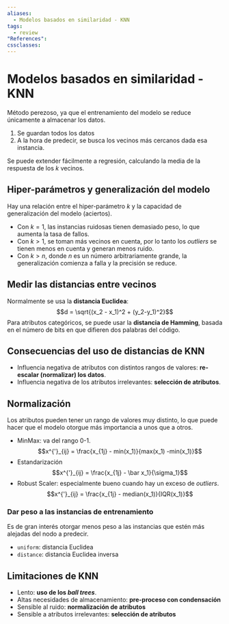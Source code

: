 ```yaml
---
aliases:
  - Modelos basados en similaridad - KNN
tags:
  - review
"References":
cssclasses:
---
```

# Modelos basados en similaridad - KNN

Método perezoso, ya que el entrenamiento del modelo se reduce únicamente a almacenar los datos.

1. Se guardan todos los datos
2. A la hora de predecir, se busca los vecinos más cercanos dada esa instancia.

Se puede extender fácilmente a regresión, calculando la media de la respuesta de los $k$ vecinos.

## Hiper-parámetros y generalización del modelo

Hay una relación entre el hiper-parámetro $k$ y la capacidad de generalización del modelo (aciertos).

- Con $k=1$, las instancias ruidosas tienen demasiado peso, lo que aumenta la tasa de fallos.
- Con $k>1$, se toman más vecinos en cuenta, por lo tanto los *outliers* se tienen menos en cuenta y generan menos ruido.
- Con $k > n$, donde $n$ es un número arbitrariamente grande, la generalización comienza a falla y la precisión se reduce.

## Medir las distancias entre vecinos

Normalmente se usa la **distancia Euclidea**:
$$d = \sqrt{(x_2 - x_1)^2  + (y_2-y_1)^2}$$
Para atributos categóricos, se puede usar la **distancia de Hamming**, basada en el número de bits en que difieren dos palabras del código.

## Consecuencias del uso de distancias de KNN

- Influencia negativa de atributos con distintos rangos de valores: **re-escalar (normalizar) los datos**.
- Influencia negativa de los atributos irrelevantes: **selección de atributos**.

## Normalización

Los atributos pueden tener un rango de valores muy distinto, lo que puede hacer que el modelo otorgue más importancia a unos que a otros.

- MinMax: va del rango 0-1.
$$x^{'}_{ij} = \frac{x_{1j} - min(x_1)}{max(x_1) -min(x_1)}$$
- Estandarización
$$x^{'}_{ij} = \frac{x_{1j} - \bar x_1}{\sigma_1}$$
- Robust Scaler: especialmente bueno cuando hay un exceso de *outliers*. 
$$x^{'}_{ij} = \frac{x_{1j} - median(x_1)}{IQR(x_1)}$$

### Dar peso a las instancias de entrenamiento

Es de gran interés otorgar menos peso a las instancias que estén más alejadas del nodo a predecir. 
- `uniform`: distancia Euclidea
- `distance`: distancia Euclidea inversa

## Limitaciones de KNN

- Lento: **uso de los *ball trees***.
- Altas necesidades de almacenamiento: **pre-proceso con condensación**
- Sensible al ruido: **normalización de atributos**
- Sensible a atributos irrelevantes: **selección de atributos**